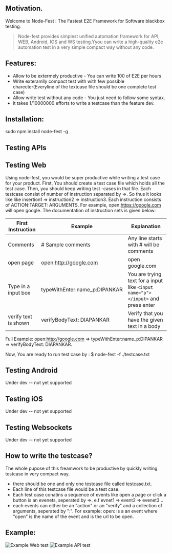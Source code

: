## Motivation.
Welcome to Node-Fest : The Fastest E2E Framework for Software blackbox testing.

> Node-fest provides simplest unified automation framework for API, WEB, Android, IOS and WS testing.Yyou can write a high-quality e2e automation test in a very simple compact way without any code. 

## Features:
* Allow to be extermely productive - You can write 100 of E2E per hours 
* Write exteramlly compact test with with few possible charecter(Everyline of the textcase file should be one complete test case)
* Allow write test without any code - You just need to follow some syntax.
* it takes 1/10000000 efforts to write a testcase than the feature dev.

## Installation:
sudo npm install node-fest -g

## Testing APIs

## Testing Web
Using node-fest, you would be super productive while writing a test case for your product. First, You should create a test case file which holds all the test case. Then, you should keep writing test -cases in that file.
Each testcase consist of number of instruction separated by =>. So thus it looks like like insertion1 => instruction2 => instruction3.
Each instruction consists of ACTION:TARGET: ARGUMENTS. For example, open:https://google.com will open google. The documentation of instruction sets is given below: 

First Instruction| Example               |       Explanation
------------- | -------------------------|-------------------------
Comments | # Sample comments | Any line starts with # will be comments
open page | open:http://google.com | open google.com
Type in a input box |typeWithEnter:name_p:DIPANKAR  | You are trying text for a input like `<input name="p"></input>` and press enter |
verify text is shown |verifyBodyText: DIAPANKAR| Verify that you have the given text in a body

Full Example: open:http://google.com => typeWithEnter:name_p:DIPANKAR => verifyBodyText: DIAPANKAR.

Now, You are ready to run test case by : $ node-fest -f ./testcase.txt

## Testing Android
Under dev -- not yet supported

## Testing iOS
Under dev -- not yet supported

## Testing Websockets
Under dev -- not yet supported

## How to write the testcase?
The whole pupose of this freamwork to be productive by quickly writing testcase in very compact way. 
- there should be one and only one testcase file called testcase.txt. 
- Each line of this testcase file would be a test case. 
- Each test case conatins a sequence of events like open a page or click a button is an evenets, seperated by =>. e.f evnet1 => event2 => evenet3 ..
- each events can either be an "action" or an "verify" and a collection of arguments, seperated by ":". For example: open:<url> is a an event where "open" is the name of the event and <url> is the url to be open. 
  
## Example:
![Example Web test](https://i.ibb.co/9s5SWWn/Screenshot-2020-07-13-at-02-36-42.png)
![Example API test](https://i.ibb.co/QvvDfPX/Screenshot-2020-10-27-at-03-14-07.png)
